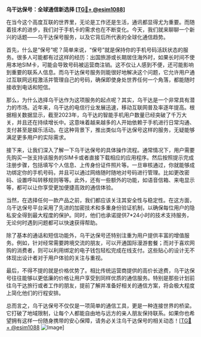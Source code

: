 **乌干达保号：全球通信新选择 [[TG💪+ @esim1088](https://t.me/s/esim1088)]**

在当今这个高度互联的世界里，无论是工作还是生活，通讯都显得尤为重要。而随着技术的进步，我们对于手机卡的需求也在不断变化。今天，我们就来聊聊一个新兴的话题——乌干达保号服务，以及它背后所代表的全球化通信趋势。

首先，什么是“保号”呢？简单来说，“保号”就是保持你的手机号码活跃状态的服务。很多人可能都有过这样的经历：出国旅游或长期居住海外时，如果长时间不使用本地SIM卡，可能会导致号码被运营商注销。这不仅让人感到不便，还可能影响到重要的联系人信息。而乌干达保号服务则能很好地解决这个问题，它允许用户通过互联网远程激活并管理自己的号码，确保即使身处世界任何一个角落，都能随时接收到电话和短信。

那么，为什么选择乌干达作为这项服务的起点呢？其实，乌干达是一个非常具有潜力的市场。近年来，乌干达的电信行业发展迅速，移动互联网普及率逐年提高。根据相关数据显示，截至2023年，乌干达的智能手机用户数量已经突破了千万大关，并且还在持续增长中。这意味着越来越多的人开始依赖于手机进行日常沟通、支付甚至是娱乐活动。在这种背景下，推出类似乌干达保号这样的服务，无疑能够满足更多用户的实际需求。

接下来，让我们深入了解一下乌干达保号的具体操作流程。通常情况下，用户需要先购买一张支持该服务的SIM卡或者直接下载相应的应用程序。然后按照提示完成注册步骤，包括填写个人信息、上传身份证件照片等。一旦审核通过，你就能够成功绑定你的手机号码，并且可以通过网络随时随地对号码进行管理。比如更改密码、设置呼叫转移规则等等。此外，还有一些额外的功能，如语音信箱、来电显示等，都可以让你享受更加便捷高效的通信体验。

当然，在选择任何一款产品之前，我们都应该关注其安全性与稳定性。在这方面，乌干达保号平台采用了先进的加密技术和多重身份验证机制，以确保每位用户的隐私安全得到最大程度的保护。同时，他们也承诺提供7*24小时的技术支持服务，无论何时遇到问题都可以快速获得帮助。

除了基本的通话和短信功能外，乌干达保号还特别注重为用户提供丰富的增值服务。例如，针对经常需要跨境交流的朋友，可以开通国际漫游套餐；而对于喜欢网购的消费者，则可以利用绑定的电子钱包轻松完成在线支付。这些贴心的设计无不体现出设计者对于用户体验的关注与重视。

最后，不得不提的就是价格优势了。相比传统运营商提供的高价长途费，乌干达保号往往能够以更低廉的价格让用户享受到同样优质的通信服务。特别是那些计划前往乌干达旅行或者工作的朋友，提前了解并准备好相关的通信方案，将会极大程度上简化他们的行程安排。

总而言之，乌干达保号不仅仅是一项简单的通信工具，更是一种连接世界的桥梁。它打破了地域限制，让每个人都能自由地与远方的亲人朋友保持联系。如果你也希望拥有这样一份随身携带的安心保障，请务必关注乌干达保号的相关动态！[[TG💪+ @esim1088](https://t.me/s/esim1088) ![Image](https://i.postimg.cc/4NQfJmqS/Snipaste-2025-05-13-00-14-12.png)]